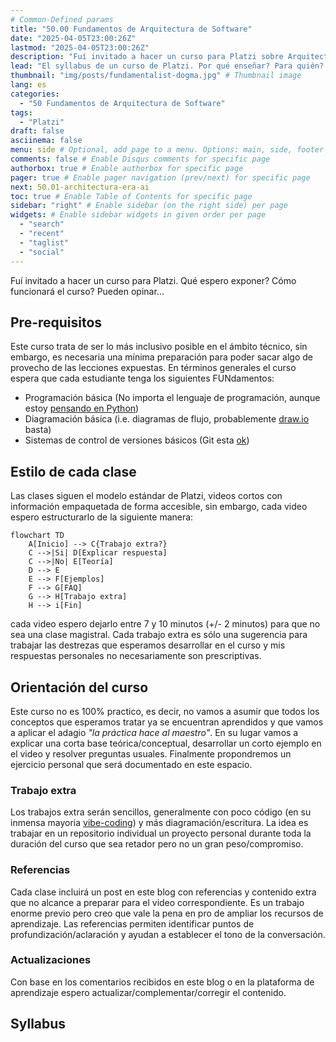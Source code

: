 ```yaml
---
# Common-Defined params
title: "50.00 Fundamentos de Arquitectura de Software"
date: "2025-04-05T23:00:26Z"
lastmod: "2025-04-05T23:00:26Z"
description: "Fuí invitado a hacer un curso para Platzi sobre Arquitectura de Software, es una oportunidad de ayudar a personas en muchas partes, es una oportunidad de crecimiento personal, es una oportunidad que no puedo dejar pasar."
lead: "El syllabus de un curso de Platzi. Por qué enseñar? Para quién? Cúal es mi apuesta?" # Lead text
thumbnail: "img/posts/fundamentalist-dogma.jpg" # Thumbnail image
lang: es
categories:
  - "50 Fundamentos de Arquitectura de Software"
tags:
  - "Platzi"
draft: false
asciinema: false
menu: side # Optional, add page to a menu. Options: main, side, footer
comments: false # Enable Disqus comments for specific page
authorbox: true # Enable authorbox for specific page
pager: true # Enable pager navigation (prev/next) for specific page
next: 50.01-architectura-era-ai
toc: true # Enable Table of Contents for specific page
sidebar: "right" # Enable sidebar (on the right side) per page
widgets: # Enable sidebar widgets in given order per page
  - "search"
  - "recent"
  - "taglist"
  - "social"
---
```


Fuí invitado a hacer un curso para Platzi. Qué espero exponer? Cómo funcionará el curso? Pueden opinar...

<!--more-->

## Pre-requisitos

Este curso trata de ser lo más inclusivo posible en el ámbito técnico, sin embargo, es necesaria una mínima preparación para poder sacar algo de provecho de las lecciones expuestas. En términos generales el curso espera que cada estudiante tenga los siguientes FUNdamentos:

- Programación básica (No importa el lenguaje de programación, aunque estoy [pensando en Python](https://github.com/espinoza/ThinkPython2-spanish/blob/master/book/thinkpython2-spanish.pdf))
- Diagramación básica (i.e. diagramas de flujo, probablemente [draw.io](https://app.diagrams.net/) basta)
- Sistemas de control de versiones básicos (Git esta [ok](https://git-scm.com/book/en/v2/Getting-Started-What-is-Git%3F))

## Estilo de cada clase

Las clases siguen el modelo estándar de Platzi, videos cortos con información empaquetada de forma accesible, sin embargo, cada video espero estructurarlo de la siguiente manera:

```mermaid
flowchart TD
    A[Inicio] --> C{Trabajo extra?}
    C -->|Si| D[Explicar respuesta]
    C -->|No| E[Teoría]
    D --> E
    E --> F[Ejemplos]
    F --> G[FAQ]
    G --> H[Trabajo extra]
    H --> i[Fin]
```

cada video espero dejarlo entre 7 y 10 minutos (+/- 2 minutos) para que no sea una clase magistral. Cada trabajo extra es sólo una sugerencia para trabajar las destrezas que esperamos desarrollar en el curso y mis respuestas personales no necesariamente son prescriptivas.

## Orientación del curso

Este curso no es 100% practico, es decir, no vamos a asumir que todos los conceptos que esperamos tratar ya se encuentran aprendidos y que vamos a aplicar el adagio _"la práctica hace al maestro"_. En su lugar vamos a explicar una corta base teórica/conceptual, desarrollar un corto ejemplo en el video y resolver preguntas usuales. Finalmente propondremos un ejercicio personal que será documentado en este espacio.

### Trabajo extra

Los trabajos extra serán sencillos, generalmente con poco código (en su inmensa mayoria [vibe-coding](https://en.wikipedia.org/wiki/Vibe_coding)) y más diagramación/escritura. La idea es trabajar en un repositorio individual un proyecto personal durante toda la duración del curso que sea retador pero no un gran peso/compromiso.

### Referencias

Cada clase incluirá un post en este blog con referencias y contenido extra que no alcance a preparar para el video correspondiente. Es un trabajo enorme previo pero creo que vale la pena en pro de ampliar los recursos de aprendizaje. Las referencias permiten identificar puntos de profundización/aclaración y ayudan a establecer el tono de la conversación.

### Actualizaciones

Con base en los comentarios recibidos en este blog o en la plataforma de aprendizaje espero actualizar/complementar/corregir el contenido. 

## Syllabus

